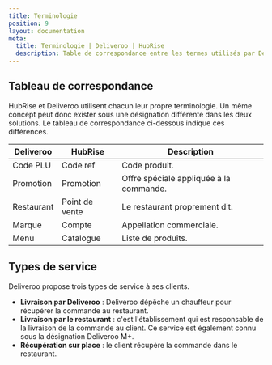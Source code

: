 ```yaml
---
title: Terminologie
position: 9
layout: documentation
meta:
  title: Terminologie | Deliveroo | HubRise
  description: Table de correspondance entre les termes utilisés par Deliveroo et ceux utilisés par HubRise.
---
```


## Tableau de correspondance

HubRise et Deliveroo utilisent chacun leur propre terminologie. Un même concept peut donc exister sous une désignation différente dans les deux solutions. Le tableau de correspondance ci-dessous indique ces différences.

| Deliveroo  | HubRise        | Description                             |
| ---------- | -------------- | --------------------------------------- |
| Code PLU   | Code ref       | Code produit.                           |
| Promotion  | Promotion      | Offre spéciale appliquée à la commande. |
| Restaurant | Point de vente | Le restaurant proprement dit.           |
| Marque     | Compte         | Appellation commerciale.                |
| Menu       | Catalogue      | Liste de produits.                      |

## Types de service

Deliveroo propose trois types de service à ses clients.

- **Livraison par Deliveroo** : Deliveroo dépêche un chauffeur pour récupérer la commande au restaurant.
- **Livraison par le restaurant** : c'est l'établissement qui est responsable de la livraison de la commande au client. Ce service est également connu sous la désignation Deliveroo M+.
- **Récupération sur place** : le client récupère la commande dans le restaurant.

